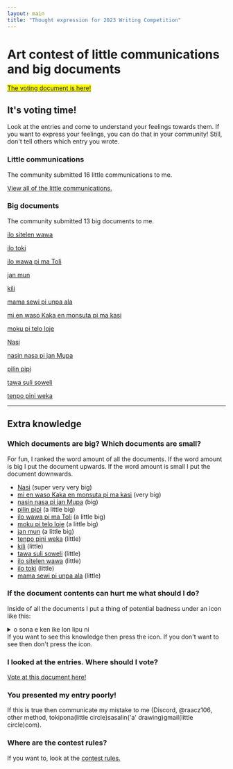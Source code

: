 ```yaml
---
layout: main
title: "Thought expression for 2023 Writing Competition"
---
```



# Art contest of little communications and big documents


<mark><a href="https://docs.google.com/forms/d/e/1FAIpQLSdxnxTH5B7UWpn99X7Q91y21vXoGFCVunzkU_8GcaoVxldhcQ/viewform" target="blank">The voting document is here!</a></mark>


## It's voting time!
Look at the entries and come to understand your feelings towards them. If you want to express your feelings, you can do that in your community! Still, don't tell others which entry you wrote. 


### Little communications

The community submitted 16 little communications to me. 

[View all of the little communications.](./toki-en-lipu/toki-lili.md)

### Big documents

The community submitted 13 big documents to me. 

[ilo sitelen wawa](toki-en-lipu/lipu-suli/ilo-sitelen-wawa.md) 

[ilo toki](toki-en-lipu/lipu-suli/ilo-toki.md) 

[ilo wawa pi ma Toli](toki-en-lipu/lipu-suli/ilo-wawa-pi-ma-Toli.md) 

[jan mun](toki-en-lipu/lipu-suli/jan-mun.md)

[kili](toki-en-lipu/lipu-suli/kili.md)

[mama sewi pi unpa ala](toki-en-lipu/lipu-suli/mama-pi-unpa-ala.md) 

[mi en waso Kaka en monsuta pi ma kasi](toki-en-lipu/lipu-suli/mi-en-waso-Kaka.md) 

[moku pi telo loje](toki-en-lipu/lipu-suli/moku-pi-telo-loje.md) 

[Nasi](toki-en-lipu/lipu-suli/nasi.md) 

[nasin nasa pi jan Mupa](toki-en-lipu/lipu-suli/nasin-nasa-Mupa.md) 

[pilin pipi](toki-en-lipu/lipu-suli/pilin-pipi.md) 

[tawa suli soweli](toki-en-lipu/lipu-suli/tawa-suli-soweli.md) 

[tenpo pini weka](toki-en-lipu/lipu-suli/tenpo-pini-weka.md) 

***

## Extra knowledge

### Which documents are big? Which documents are small?
For fun, I ranked the word amount of all the documents. If the word amount is big I put the document upwards. If the word amount is small I put the document downwards.  

- [Nasi](toki-en-lipu/lipu-suli/nasi.md) (super very very big)
- [mi en waso Kaka en monsuta pi ma kasi](toki-en-lipu/lipu-suli/mi-en-waso-Kaka.md) (very big)
- [nasin nasa pi jan Mupa](toki-en-lipu/lipu-suli/nasin-nasa-Mupa.md) (big)
- [pilin pipi](toki-en-lipu/lipu-suli/pilin-pipi.md) (a little big)
- [ilo wawa pi ma Toli](toki-en-lipu/lipu-suli/ilo-wawa-pi-ma-Toli.md) (a little big)
- [moku pi telo loje](toki-en-lipu/lipu-suli/moku-pi-telo-loje.md) (a little big)
- [jan mun](toki-en-lipu/lipu-suli/jan-mun.md) (a little big)
- [tenpo pini weka](toki-en-lipu/lipu-suli/tenpo-pini-weka.md) (little) 
- [kili](toki-en-lipu/lipu-suli/kili.md) (little)
- [tawa suli soweli](toki-en-lipu/lipu-suli/tawa-suli-soweli.md) (little)
- [ilo sitelen wawa](toki-en-lipu/lipu-suli/ilo-sitelen-wawa.md) (little)
- [ilo toki](toki-en-lipu/lipu-suli/ilo-toki.md) (little)
- [mama sewi pi unpa ala](toki-en-lipu/lipu-suli/mama-pi-unpa-ala.md) (little)

### If the document contents can hurt me what should I do?
Inside of all the documents I put a thing of potential badness under an icon like this:

<details>
  <summary>o sona e ken ike lon lipu ni</summary>
  <ul>
    <li>first bad thing</li>
    <li>second bad thing</li>
  </ul>
</details>
If you want to see this knowledge then press the icon. If you don't want to see then don't press the icon. 

### I looked at the entries. Where should I vote?

[Vote at this document here!](https://docs.google.com/forms/d/e/1FAIpQLSdxnxTH5B7UWpn99X7Q91y21vXoGFCVunzkU_8GcaoVxldhcQ/viewform
)

### You presented my entry poorly!
If this is true then communicate my mistake to me (Discord, @raacz106, other method, tokipona(little circle)sasalin('a' drawing)gmail(little circle)com). 

### Where are the contest rules?
If you want to, look at the [contest rules.](/toki-en-lipu/lawa_en.md)
